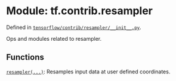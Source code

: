 <div itemscope itemtype="http://developers.google.com/ReferenceObject">
<meta itemprop="name" content="tf.contrib.resampler" />
<meta itemprop="path" content="Stable" />
</div>

# Module: tf.contrib.resampler



Defined in [`tensorflow/contrib/resampler/__init__.py`](https://www.tensorflow.org/code/tensorflow/contrib/resampler/__init__.py).

Ops and modules related to resampler.

## Functions

[`resampler(...)`](../../tf/contrib/resampler/resampler.md): Resamples input data at user defined coordinates.

